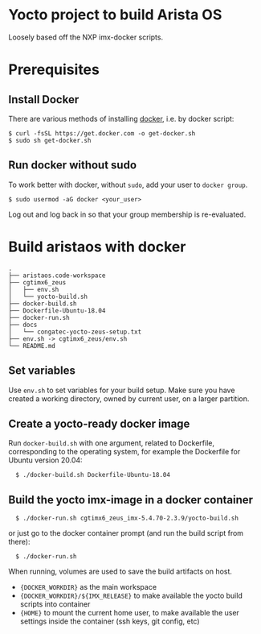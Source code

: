 # Yocto project to build Arista OS

Loosely based off the NXP imx-docker scripts.

Prerequisites
=============

Install Docker
--------------

There are various methods of installing [docker], i.e. by docker script:
  ```{.sh}
  $ curl -fsSL https://get.docker.com -o get-docker.sh
  $ sudo sh get-docker.sh
  ```

Run docker without sudo
-----------------------

To work better with docker, without `sudo`, add your user to `docker group`.
  ```{.sh}
  $ sudo usermod -aG docker <your_user>
  ```

Log out and log back in so that your group membership is re-evaluated.

Build aristaos with docker
======================
```{.sh}
.
├── aristaos.code-workspace
├── cgtimx6_zeus
│   ├── env.sh
│   └── yocto-build.sh
├── docker-build.sh
├── Dockerfile-Ubuntu-18.04
├── docker-run.sh
├── docs
│   └── congatec-yocto-zeus-setup.txt
├── env.sh -> cgtimx6_zeus/env.sh
└── README.md

```

Set variables
-------------

Use `env.sh` to set variables for your build setup. Make sure you have 
created a working directory, owned by current user, on a larger partition.

Create a yocto-ready docker image
---------------------------------

Run `docker-build.sh` with one argument, related to Dockerfile, corresponding 
to the operating system, for example the Dockerfile for Ubuntu version 20.04:

```{.sh}
  $ ./docker-build.sh Dockerfile-Ubuntu-18.04
```

Build the yocto imx-image in a docker container
-----------------------------------------------

```{.sh}
  $ ./docker-run.sh cgtimx6_zeus_imx-5.4.70-2.3.9/yocto-build.sh
```

or just go to the docker container prompt (and run the build script from there):

```{.sh}
  $ ./docker-run.sh
```

When running, volumes are used to save the build artifacts on host.
  - `{DOCKER_WORKDIR}` as the main workspace
  - `{DOCKER_WORKDIR}/${IMX_RELEASE}` to make available the yocto build scripts 
    into container
  - `{HOME}` to mount the current home user, to make available the user 
    settings inside the container (ssh keys, git config, etc)

[docker]: https://docs.docker.com/engine/install/ubuntu/ "DockerInstall/Ubuntu"

